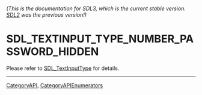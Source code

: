 ###### (This is the documentation for SDL3, which is the current stable version. [SDL2](https://wiki.libsdl.org/SDL2/) was the previous version!)
# SDL_TEXTINPUT_TYPE_NUMBER_PASSWORD_HIDDEN

Please refer to [SDL_TextInputType](SDL_TextInputType) for details.

----
[CategoryAPI](CategoryAPI), [CategoryAPIEnumerators](CategoryAPIEnumerators)

